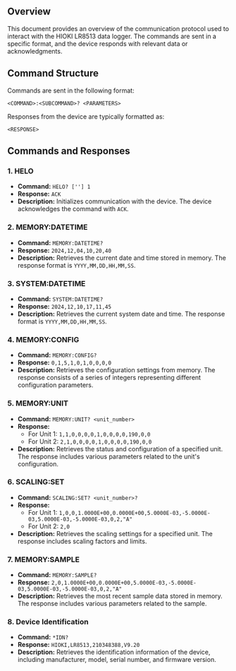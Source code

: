## Overview
This document provides an overview of the communication protocol used to interact with the HIOKI LR8513 data logger. The commands are sent in a specific format, and the device responds with relevant data or acknowledgments.

## Command Structure
Commands are sent in the following format:
```
<COMMAND>:<SUBCOMMAND>? <PARAMETERS>
```
Responses from the device are typically formatted as:
```
<RESPONSE>
```

## Commands and Responses

### 1. HELO
- **Command:** `HELO? [''] 1`
- **Response:** `ACK`
- **Description:** Initializes communication with the device. The device acknowledges the command with `ACK`.

### 2. MEMORY:DATETIME
- **Command:** `MEMORY:DATETIME?`
- **Response:** `2024,12,04,10,20,40`
- **Description:** Retrieves the current date and time stored in memory. The response format is `YYYY,MM,DD,HH,MM,SS`.

### 3. SYSTEM:DATETIME
- **Command:** `SYSTEM:DATETIME?`
- **Response:** `2024,12,10,17,11,45`
- **Description:** Retrieves the current system date and time. The response format is `YYYY,MM,DD,HH,MM,SS`.

### 4. MEMORY:CONFIG
- **Command:** `MEMORY:CONFIG?`
- **Response:** `0,1,5,1,0,1,0,0,0,0`
- **Description:** Retrieves the configuration settings from memory. The response consists of a series of integers representing different configuration parameters.

### 5. MEMORY:UNIT
- **Command:** `MEMORY:UNIT? <unit_number>`
- **Response:** 
  - For Unit 1: `1,1,0,0,0,0,1,0,0,0,0,190,0,0`
  - For Unit 2: `2,1,0,0,0,0,1,0,0,0,0,190,0,0`
- **Description:** Retrieves the status and configuration of a specified unit. The response includes various parameters related to the unit's configuration.

### 6. SCALING:SET
- **Command:** `SCALING:SET? <unit_number>?`
- **Response:** 
  - For Unit 1: `1,0,0,1.0000E+00,0.0000E+00,5.0000E-03,-5.0000E-03,5.0000E-03,-5.0000E-03,0,2,"A"`
  - For Unit 2: `2,0`
- **Description:** Retrieves the scaling settings for a specified unit. The response includes scaling factors and limits.

### 7. MEMORY:SAMPLE
- **Command:** `MEMORY:SAMPLE?`
- **Response:** `2,0,1.0000E+00,0.0000E+00,5.0000E-03,-5.0000E-03,5.0000E-03,-5.0000E-03,0,2,"A"`
- **Description:** Retrieves the most recent sample data stored in memory. The response includes various parameters related to the sample.

### 8. Device Identification
- **Command:** `*IDN?`
- **Response:** `HIOKI,LR8513,210348388,V9.20`
- **Description:** Retrieves the identification information of the device, including manufacturer, model, serial number, and firmware version.